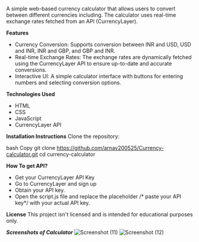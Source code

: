 A simple web-based currency calculator that allows users to convert between different currencies including. The calculator uses real-time exchange rates fetched from an API (CurrencyLayer).

**Features**
 - Currency Conversion: Supports conversion between INR and USD, USD and INR, INR and GBP, and GBP and INR.
 - Real-time Exchange Rates: The exchange rates are dynamically fetched using the CurrencyLayer API to ensure up-to-date and accurate conversions.
 - Interactive UI: A simple calculator interface with buttons for entering numbers and selecting conversion options.

**Technologies Used**
 - HTML
 - CSS
 - JavaScript
 - CurrencyLayer API

**Installation Instructions**
Clone the repository:

bash
Copy
git clone https://github.com/arnav200525/Currency-calculator.git
cd currency-calculator

**How To get API?**
 - Get your CurrencyLayer API Key
 - Go to CurrencyLayer and sign up
 - Obtain your API key.
 - Open the script.js file and replace the placeholder /* paste your API key*/ with your actual API key.


**License**
This project isn't licensed and is intended for educational purposes only.





**_Screenshots of Calculator_**
![Screenshot (11)](https://github.com/user-attachments/assets/c1d35548-3707-4f29-82ed-af32c8e4e2ee)
![Screenshot (12)](https://github.com/user-attachments/assets/9960a5f7-a371-47c0-9221-d0461adfc564)



